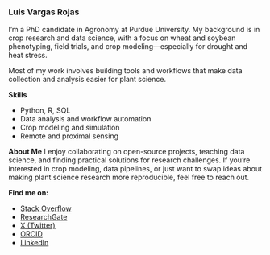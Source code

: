 ### Luis Vargas Rojas

I’m a PhD candidate in Agronomy at Purdue University. My background is in crop research and data science, with a focus on wheat and soybean phenotyping, field trials, and crop modeling—especially for drought and heat stress.

Most of my work involves building tools and workflows that make data collection and analysis easier for plant science.

**Skills**

- Python, R, SQL
- Data analysis and workflow automation
- Crop modeling and simulation
- Remote and proximal sensing 

**About Me**
I enjoy collaborating on open-source projects, teaching data science, and finding practical solutions for research challenges. If you’re interested in crop modeling, data pipelines, or just want to swap ideas about making plant science research more reproducible, feel free to reach out.

**Find me on:**
- [Stack Overflow](https://stackoverflow.com/users/8133813/luis-vargas)
- [ResearchGate](https://www.researchgate.net/profile/Luis-Vargas-Rojas?ev=hdr_xprf)
- [X (Twitter)](https://x.com/L_VargasR)
- [ORCID](https://orcid.org/0000-0001-8610-9901)
- [LinkedIn](https://www.linkedin.com/in/luisvargasrojas)
